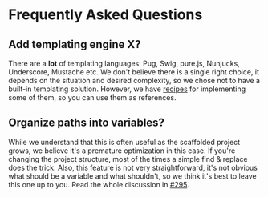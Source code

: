 # Frequently Asked Questions

## Add templating engine X?

There are a **lot** of templating languages: Pug, Swig, pure.js, Nunjucks, Underscore, Mustache etc. We don't believe there is a single right choice, it depends on the situation and desired complexity, so we chose not to have a built-in templating solution. However, we have [recipes](recipes) for implementing some of them, so you can use them as references.

## Organize paths into variables?

While we understand that this is often useful as the scaffolded project grows, we believe it's a premature optimization in this case. If you're changing the project structure, most of the times a simple find & replace does the trick. Also, this feature is not very straightforward, it's not obvious what should be a variable and what shouldn't, so we think it's best to leave this one up to you. Read the whole discussion in [#295](https://github.com/yeoman/generator-webapp/issues/295).
